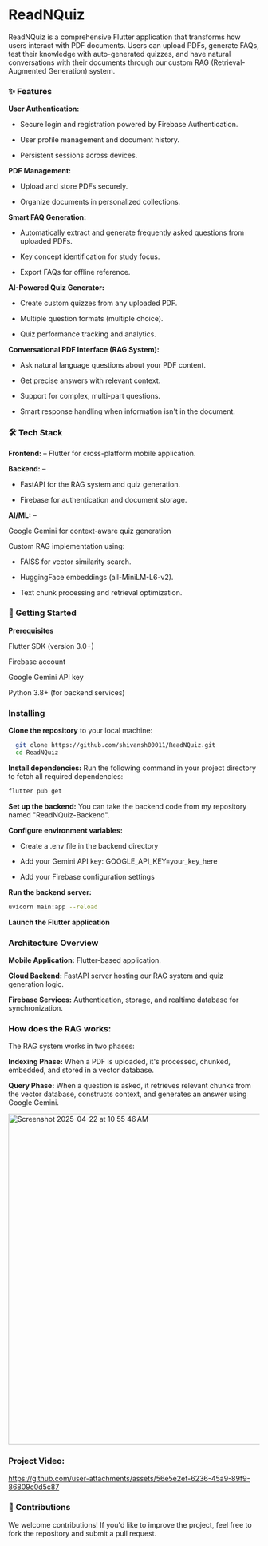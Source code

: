 
# ReadNQuiz

ReadNQuiz is a comprehensive Flutter application that transforms how users interact with PDF documents. Users can upload PDFs, generate FAQs, test their knowledge with auto-generated quizzes, and have natural conversations with their documents through our custom RAG (Retrieval-Augmented Generation) system.


### ✨ Features

**User Authentication:**

   * Secure login and registration powered by Firebase Authentication.

   * User profile management and document history.

   * Persistent sessions across devices.

**PDF Management:** 

   * Upload and store PDFs securely.

   * Organize documents in personalized collections.

**Smart FAQ Generation:** 

   * Automatically extract and generate frequently asked questions from uploaded PDFs.

   * Key concept identification for study focus.

   * Export FAQs for offline reference.

**AI-Powered Quiz Generator:**

   * Create custom quizzes from any uploaded PDF.

   * Multiple question formats (multiple choice).

   * Quiz performance tracking and analytics.
    
**Conversational PDF Interface (RAG System):**

   * Ask natural language questions about your PDF content.

   * Get precise answers with relevant context.

   * Support for complex, multi-part questions.

   * Smart response handling when information isn't in the document.

### 🛠️ Tech Stack

**Frontend:** – Flutter for cross-platform mobile application.

**Backend:** – 

   * FastAPI for the RAG system and quiz generation.

   * Firebase for authentication and document storage.

**AI/ML:** – 

Google Gemini for context-aware quiz generation
 
Custom RAG implementation using:

   * FAISS for vector similarity search.

   * HuggingFace embeddings (all-MiniLM-L6-v2).

   * Text chunk processing and retrieval optimization.

### 🚀 Getting Started

**Prerequisites**

Flutter SDK (version 3.0+)

Firebase account

Google Gemini API key

Python 3.8+ (for backend services)

### Installing
**Clone the repository** to your local machine:

```bash
  git clone https://github.com/shivansh00011/ReadNQuiz.git
  cd ReadNQuiz  

```

**Install dependencies:** Run the following command in your project directory to fetch all required dependencies:

```bash
flutter pub get
```

**Set up the backend:** You can take the backend code from my repository named "ReadNQuiz-Backend".

**Configure environment variables:**

   * Create a .env file in the backend directory

   * Add your Gemini API key: GOOGLE_API_KEY=your_key_here

   * Add your Firebase configuration settings

**Run the backend server:**

```bash
uvicorn main:app --reload
```

**Launch the Flutter application**

### Architecture Overview

**Mobile Application:**
Flutter-based application.

**Cloud Backend:**
FastAPI server hosting our RAG system and quiz generation logic.

**Firebase Services:**
Authentication, storage, and realtime database for synchronization.

### How does the RAG works:
The RAG system works in two phases:

**Indexing Phase:** When a PDF is uploaded, it's processed, chunked, embedded, and stored in a vector database.

**Query Phase:** When a question is asked, it retrieves relevant chunks from the vector database, constructs context, and generates an answer using Google Gemini.

<img width="662" alt="Screenshot 2025-04-22 at 10 55 46 AM" src="https://github.com/user-attachments/assets/761fa25a-88df-4c59-adb2-aded95d0cead" />

### Project Video:

https://github.com/user-attachments/assets/56e5e2ef-6236-45a9-89f9-86809c0d5c87



### 🤝 Contributions

We welcome contributions! If you'd like to improve the project, feel free to fork the repository and submit a pull request.









